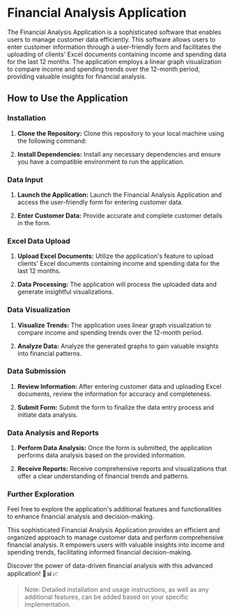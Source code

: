  # Financial Analysis Application

The Financial Analysis Application is a sophisticated software that enables users to manage customer data efficiently. This software allows users to enter customer information through a user-friendly form and facilitates the uploading of clients' Excel documents containing income and spending data for the last 12 months. The application employs a linear graph visualization to compare income and spending trends over the 12-month period, providing valuable insights for financial analysis.

## How to Use the Application

### Installation

1. **Clone the Repository:**
   Clone this repository to your local machine using the following command:

2. **Install Dependencies:**
Install any necessary dependencies and ensure you have a compatible environment to run the application.

### Data Input

1. **Launch the Application:**
Launch the Financial Analysis Application and access the user-friendly form for entering customer data.

2. **Enter Customer Data:**
Provide accurate and complete customer details in the form.

### Excel Data Upload

1. **Upload Excel Documents:**
Utilize the application's feature to upload clients' Excel documents containing income and spending data for the last 12 months.

2. **Data Processing:**
The application will process the uploaded data and generate insightful visualizations.

### Data Visualization

1. **Visualize Trends:**
The application uses linear graph visualization to compare income and spending trends over the 12-month period.

2. **Analyze Data:**
Analyze the generated graphs to gain valuable insights into financial patterns.

### Data Submission

1. **Review Information:**
After entering customer data and uploading Excel documents, review the information for accuracy and completeness.

2. **Submit Form:**
Submit the form to finalize the data entry process and initiate data analysis.

### Data Analysis and Reports

1. **Perform Data Analysis:**
Once the form is submitted, the application performs data analysis based on the provided information.

2. **Receive Reports:**
Receive comprehensive reports and visualizations that offer a clear understanding of financial trends and patterns.

### Further Exploration

Feel free to explore the application's additional features and functionalities to enhance financial analysis and decision-making.

This sophisticated Financial Analysis Application provides an efficient and organized approach to manage customer data and perform comprehensive financial analysis. It empowers users with valuable insights into income and spending trends, facilitating informed financial decision-making.

Discover the power of data-driven financial analysis with this advanced application! 💼📊📈

> Note: Detailed installation and usage instructions, as well as any additional features, can be added based on your specific implementation.
